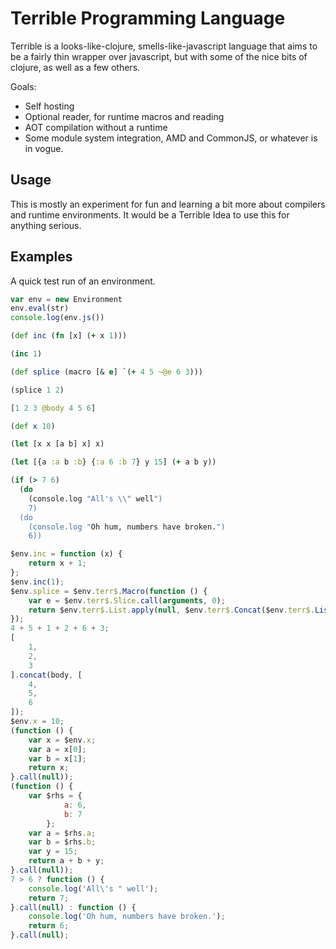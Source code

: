 # Terrible Programming Language

Terrible is a looks-like-clojure, smells-like-javascript language that aims to be a fairly thin wrapper over javascript, but with some of the nice bits of clojure, as well as a few others.

Goals:
- Self hosting
- Optional reader, for runtime macros and reading
- AOT compilation without a runtime
- Some module system integration, AMD and CommonJS, or whatever is in vogue.

## Usage

This is mostly an experiment for fun and learning a bit more about compilers and runtime environments. It would be a Terrible Idea to use this for anything serious.

## Examples

A quick test run of an environment.

```javascript
var env = new Environment
env.eval(str)
console.log(env.js())
```

```clojure
(def inc (fn [x] (+ x 1)))

(inc 1)

(def splice (macro [& e] `(+ 4 5 ~@e 6 3)))

(splice 1 2)

[1 2 3 @body 4 5 6]

(def x 10)

(let [x x [a b] x] x)

(let [{a :a b :b} {:a 6 :b 7} y 15] (+ a b y))

(if (> 7 6)
  (do
    (console.log "All's \\" well")
    7)
  (do
    (console.log "Oh hum, numbers have broken.")
    6))
```

```javascript
$env.inc = function (x) {
    return x + 1;
};
$env.inc(1);
$env.splice = $env.terr$.Macro(function () {
    var e = $env.terr$.Slice.call(arguments, 0);
    return $env.terr$.List.apply(null, $env.terr$.Concat($env.terr$.List($env.terr$.Symbol('+'), $env.terr$.Literal(4), $env.terr$.Literal(5)), e, [$env.terr$.Literal(6)], [$env.terr$.Literal(3)]));
});
4 + 5 + 1 + 2 + 6 + 3;
[
    1,
    2,
    3
].concat(body, [
    4,
    5,
    6
]);
$env.x = 10;
(function () {
    var x = $env.x;
    var a = x[0];
    var b = x[1];
    return x;
}.call(null));
(function () {
    var $rhs = {
            a: 6,
            b: 7
        };
    var a = $rhs.a;
    var b = $rhs.b;
    var y = 15;
    return a + b + y;
}.call(null));
7 > 6 ? function () {
    console.log('All\'s " well');
    return 7;
}.call(null) : function () {
    console.log('Oh hum, numbers have broken.');
    return 6;
}.call(null);
```
